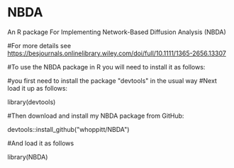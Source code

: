 # NBDA
An R package For Implementing Network-Based Diffusion Analysis (NBDA)

#For more details see https://besjournals.onlinelibrary.wiley.com/doi/full/10.1111/1365-2656.13307

#To use the NBDA package in R you will need to install it as follows:

#you first need to install the package "devtools" in the usual way #Next load it up as follows:

library(devtools)

#Then download and install my NBDA package from GitHub:

devtools::install_github("whoppitt/NBDA")

#And load it as follows

library(NBDA)
